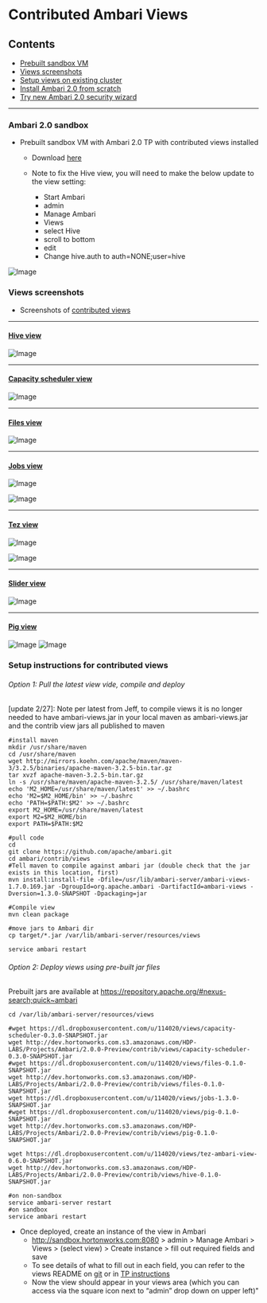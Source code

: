 # Contributed Ambari Views 

## Contents
  - [Prebuilt sandbox VM](https://github.com/abajwa-hw/ambari-workshops/blob/master/contributed-views.md#ambari-20-sandbox)
  - [Views screenshots](https://github.com/abajwa-hw/ambari-workshops/blob/master/contributed-views.md#views-screenshots)
  - [Setup views on existing cluster](https://github.com/abajwa-hw/ambari-workshops/blob/master/contributed-views.md#setup-instructions-for-contributed-views)
  - [Install Ambari 2.0 from scratch](https://github.com/abajwa-hw/security-workshops/blob/master/Setup-kerberos-Ambari.md)
  - [Try new Ambari 2.0 security wizard](https://github.com/abajwa-hw/security-workshops/blob/master/Setup-kerberos-Ambari.md#run-ambari-security-wizard)

---------------
  
### Ambari 2.0 sandbox

- Prebuilt sandbox VM with Ambari 2.0 TP with contributed views installed

  - Download [here](https://www.dropbox.com/s/filhqw11psth6tq/Hortonworks_2.2_Ambari2.0.ova?dl=0)

  - Note to fix the Hive view, you will need to make the below update to the view setting:
    - Start Ambari
    - admin
    - Manage Ambari
    - Views
    - select Hive
    - scroll to bottom
    - edit
    - Change hive.auth to auth=NONE;user=hive

![Image](../master/screenshots/hive-view-setup.png?raw=true)
       

### Views screenshots

- Screenshots of [contributed views](https://github.com/apache/ambari/tree/trunk/contrib/views)

---------------------

#### [Hive view](https://github.com/apache/ambari/tree/trunk/contrib/views/hive)

![Image](../master/screenshots/hive-view.png?raw=true)

---------------------

#### [Capacity scheduler view](https://github.com/apache/ambari/tree/trunk/contrib/views/capacity-scheduler)

![Image](../master/screenshots/Capacity-scheduler-view.png?raw=true)

---------------------

#### [Files view](https://github.com/apache/ambari/tree/trunk/contrib/views/files)

![Image](../master/screenshots/Files-view.png?raw=true)


---------------------

#### [Jobs view](https://github.com/apache/ambari/tree/trunk/contrib/views/jobs)

![Image](../master/screenshots/Jobs-view.png?raw=true)

![Image](../master/screenshots/Jobs-view2.png?raw=true)

---------------------

#### [Tez view](https://github.com/apache/ambari/tree/trunk/contrib/views/tez)

![Image](../master/screenshots/Tez-view.png?raw=true)

![Image](../master/screenshots/Tez-view2.png?raw=true)

---------------------

#### [Slider view](https://github.com/apache/ambari/tree/trunk/contrib/views/slider)

![Image](../master/screenshots/slider-view.png?raw=true)


---------------------

#### [Pig view](https://github.com/apache/ambari/tree/trunk/contrib/views/pig)

![Image](../master/screenshots/pig-view1.png?raw=true)
![Image](../master/screenshots/pig-view2.png?raw=true)


### Setup instructions for contributed views

###### Option 1: Pull the latest view vide, compile and deploy

[update 2/27]: Note per latest from Jeff, to compile views it is no longer needed to have ambari-views.jar in your local maven as ambari-views.jar and the contrib view jars all published to maven

```
#install maven
mkdir /usr/share/maven
cd /usr/share/maven
wget http://mirrors.koehn.com/apache/maven/maven-3/3.2.5/binaries/apache-maven-3.2.5-bin.tar.gz
tar xvzf apache-maven-3.2.5-bin.tar.gz
ln -s /usr/share/maven/apache-maven-3.2.5/ /usr/share/maven/latest
echo 'M2_HOME=/usr/share/maven/latest' >> ~/.bashrc
echo 'M2=$M2_HOME/bin' >> ~/.bashrc
echo 'PATH=$PATH:$M2' >> ~/.bashrc
export M2_HOME=/usr/share/maven/latest
export M2=$M2_HOME/bin
export PATH=$PATH:$M2

#pull code
cd
git clone https://github.com/apache/ambari.git
cd ambari/contrib/views
#Tell maven to compile against ambari jar (double check that the jar exists in this location, first)
mvn install:install-file -Dfile=/usr/lib/ambari-server/ambari-views-1.7.0.169.jar -DgroupId=org.apache.ambari -DartifactId=ambari-views -Dversion=1.3.0-SNAPSHOT -Dpackaging=jar

#Compile view
mvn clean package

#move jars to Ambari dir
cp target/*.jar /var/lib/ambari-server/resources/views

service ambari restart

```

###### Option 2: Deploy views using pre-built jar files

Prebuilt jars are available at https://repository.apache.org/#nexus-search;quick~ambari
```
cd /var/lib/ambari-server/resources/views

#wget https://dl.dropboxusercontent.com/u/114020/views/capacity-scheduler-0.3.0-SNAPSHOT.jar
wget http://dev.hortonworks.com.s3.amazonaws.com/HDP-LABS/Projects/Ambari/2.0.0-Preview/contrib/views/capacity-scheduler-0.3.0-SNAPSHOT.jar
#wget https://dl.dropboxusercontent.com/u/114020/views/files-0.1.0-SNAPSHOT.jar
wget http://dev.hortonworks.com.s3.amazonaws.com/HDP-LABS/Projects/Ambari/2.0.0-Preview/contrib/views/files-0.1.0-SNAPSHOT.jar
wget https://dl.dropboxusercontent.com/u/114020/views/jobs-1.3.0-SNAPSHOT.jar
#wget https://dl.dropboxusercontent.com/u/114020/views/pig-0.1.0-SNAPSHOT.jar
wget http://dev.hortonworks.com.s3.amazonaws.com/HDP-LABS/Projects/Ambari/2.0.0-Preview/contrib/views/pig-0.1.0-SNAPSHOT.jar

wget https://dl.dropboxusercontent.com/u/114020/views/tez-ambari-view-0.6.0-SNAPSHOT.jar
wget http://dev.hortonworks.com.s3.amazonaws.com/HDP-LABS/Projects/Ambari/2.0.0-Preview/contrib/views/hive-0.1.0-SNAPSHOT.jar

#on non-sandbox
service ambari-server restart
#on sandbox
service ambari restart
```

- Once deployed, create an instance of the view in Ambari
  - http://sandbox.hortonworks.com:8080 > admin > Manage Ambari > Views > (select view) > Create instance > fill out required fields and save
  - To see details of what to fill out in each field, you can refer to the views README on [git](https://github.com/apache/ambari/tree/trunk/contrib/views) or in [TP instructions](https://docs.google.com/a/hortonworks.com/document/d/1u6QPWLOd9Wsd_hp5iNkg0D2xpmylMia7fXpmE3iGL-0/edit#)
  - Now the view should appear in your views area (which you can access via the square icon next to “admin” drop down on upper left)"